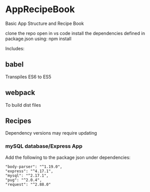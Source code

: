 # AppRecipeBook

Basic App Structure and Recipe Book

clone the repo
open in vs code
install the dependencies defined in package.json using:
npm install

Includes:

## babel

Transpiles ES6 to ES5

## webpack

To build dist files

## Recipes

Dependency versions may require updating

### mySQL database/Express App

Add the following to the package json under dependencies:

    "body-parser": "^1.19.0",
    "express": "^4.17.1",
    "mysql": "^2.17.1",
    "pug": "^2.0.4",
    "request": "^2.88.0"
